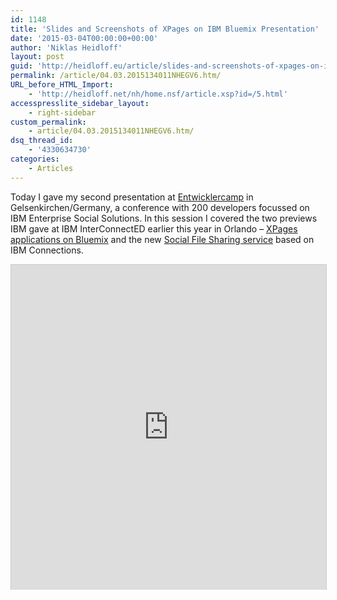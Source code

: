 ```yaml
---
id: 1148
title: 'Slides and Screenshots of XPages on IBM Bluemix Presentation'
date: '2015-03-04T00:00:00+00:00'
author: 'Niklas Heidloff'
layout: post
guid: 'http://heidloff.eu/article/slides-and-screenshots-of-xpages-on-ibm-bluemix-presentation/'
permalink: /article/04.03.2015134011NHEGV6.htm/
URL_before_HTML_Import:
    - 'http://heidloff.net/nh/home.nsf/article.xsp?id=/5.html'
accesspresslite_sidebar_layout:
    - right-sidebar
custom_permalink:
    - article/04.03.2015134011NHEGV6.htm/
dsq_thread_id:
    - '4330634730'
categories:
    - Articles
---
```


Today I gave my second presentation at [Entwicklercamp](http://entwicklercamp.de/EC15/Agenda) in Gelsenkirchen/Germany, a conference with 200 developers focussed on IBM Enterprise Social Solutions. In this session I covered the two previews IBM gave at IBM InterConnectED earlier this year in Orlando – [XPages applications on Bluemix](http://heidloff.net/nh/home.nsf/article.xsp?id=26.01.2015175730NHEMVZ.htm) and the new [Social File Sharing service](http://heidloff.net/nh/home.nsf/article.xsp?id=28.01.2015203127NHEQW9.htm) based on IBM Connections.

<iframe allowfullscreen="" frameborder="0" height="520" marginheight="0" marginwidth="0" scrolling="no" src="http://www.slideshare.net/slideshow/embed_code/45061069" style="border:1px solid #CCC; border-width:1px 1px 0; margin-bottom:5px; max-width: 100%;" width="853"> </iframe>